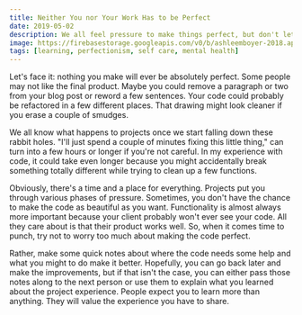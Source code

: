 ```yaml
---
title: Neither You nor Your Work Has to be Perfect
date: 2019-05-02
description: We all feel pressure to make things perfect, but don't let it crush you. There are alternatives we can work with.
image: https://firebasestorage.googleapis.com/v0/b/ashleemboyer-2018.appspot.com/o/images%2Fperfect.jpg?alt=media&token=af9863be-79b8-4b20-b02e-4272da8b7612
tags: [learning, perfectionism, self care, mental health]
---
```


Let's face it: nothing you make will ever be absolutely perfect. Some people may not like the final product. Maybe you could remove a paragraph or two from your blog post or reword a few sentences. Your code could probably be refactored in a few different places. That drawing might look cleaner if you erase a couple of smudges.

We all know what happens to projects once we start falling down these rabbit holes. "I'll just spend a couple of minutes fixing this little thing," can turn into a few hours or longer if you're not careful. In my experience with code, it could take even longer because you might accidentally break something totally different while trying to clean up a few functions.

Obviously, there's a time and a place for everything. Projects put you through various phases of pressure. Sometimes, you don't have the chance to make the code as beautiful as you want. Functionality is almost always more important because your client probably won't ever see your code. All they care about is that their product works well. So, when it comes time to punch, try not to worry too much about making the code perfect.

Rather, make some quick notes about where the code needs some help and what you might to do make it better. Hopefully, you can go back later and make the improvements, but if that isn't the case, you can either pass those notes along to the next person or use them to explain what you learned about the project experience. People expect you to learn more than anything. They will value the experience you have to share.
